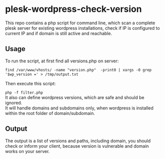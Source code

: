 # plesk-wordpress-check-version

This repo contains a php script for command line, which scan a complete plesk server for existing wordpress installations, check if IP is configured to current IP and if domain is still active and reachable.

Usage
-----

To run the script, at first find all versions.php on server:

`find /var/www/vhosts/ -name "version.php"  -print0 | xargs -0 grep '$wp_version =' > /tmp/output.txt`

Then execute this script:

`php -f filter.php`  
It also can define wordpress versions, which are safe and should be ignored.  
It will handle domains and subdomains only, when wordpress is installed within the root folder of domain/subdomain.  

Output
------
The output is a list of versions and paths, including domain, you should check or inform your client, because version is vulnerable and domain works on your server.
